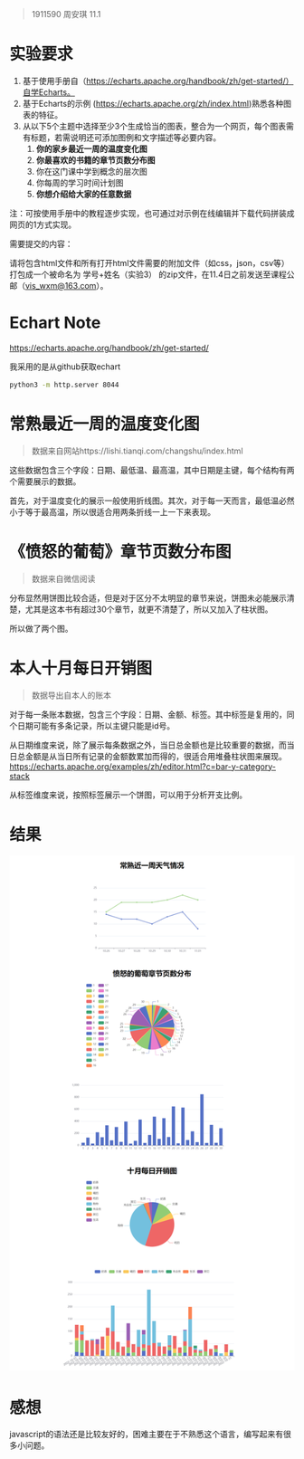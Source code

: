 > 1911590 周安琪 11.1

# 实验要求

1. 基于使用手册自（https://echarts.apache.org/handbook/zh/get-started/）自学Echarts。
2. 基于Echarts的示例 (https://echarts.apache.org/zh/index.html)熟悉各种图表的特征。
3. 从以下5个主题中选择至少3个生成恰当的图表，整合为一个网页，每个图表需有标题，若需说明还可添加图例和文字描述等必要内容。
   1. **你的家乡最近一周的温度变化图**
   2. **你最喜欢的书籍的章节页数分布图**
   3. 你在这门课中学到概念的层次图
   4. 你每周的学习时间计划图
   5. **你想介绍给大家的任意数据**


注：可按使用手册中的教程逐步实现，也可通过对示例在线编辑并下载代码拼装成网页的1方式实现。

需要提交的内容：

请将包含html文件和所有打开html文件需要的附加文件（如css，json，csv等）打包成一个被命名为 学号+姓名（实验3） 的zip文件，在11.4日之前发送至课程公邮（vis_wxm@163.com）。

# Echart Note

https://echarts.apache.org/handbook/zh/get-started/

我采用的是从github获取echart

```bash
python3 -m http.server 8044
```

# 常熟最近一周的温度变化图

> 数据来自网站https://lishi.tianqi.com/changshu/index.html

这些数据包含三个字段：日期、最低温、最高温，其中日期是主键，每个结构有两个需要展示的数据。

首先，对于温度变化的展示一般使用折线图。其次，对于每一天而言，最低温必然小于等于最高温，所以很适合用两条折线一上一下来表现。

# 《愤怒的葡萄》章节页数分布图

> 数据来自微信阅读

分布显然用饼图比较合适，但是对于区分不太明显的章节来说，饼图未必能展示清楚，尤其是这本书有超过30个章节，就更不清楚了，所以又加入了柱状图。

所以做了两个图。

# 本人十月每日开销图

> 数据导出自本人的账本

对于每一条账本数据，包含三个字段：日期、金额、标签。其中标签是复用的，同个日期可能有多条记录，所以主键只能是id号。

从日期维度来说，除了展示每条数据之外，当日总金额也是比较重要的数据，而当日总金额是从当日所有记录的金额数累加而得的，很适合用堆叠柱状图来展现。https://echarts.apache.org/examples/zh/editor.html?c=bar-y-category-stack

从标签维度来说，按照标签展示一个饼图，可以用于分析开支比例。

# 结果

![image-20221101150931764](image-20221101150931764.png)

# 感想

javascript的语法还是比较友好的，困难主要在于不熟悉这个语言，编写起来有很多小问题。
